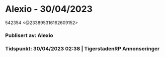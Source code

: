 # Alexio - 30/04/2023

542354
<@233895316162609152>

### Publisert av: Alexio

### Tidspunkt: 30/04/2023 02:38 | TigerstadenRP Annonseringer